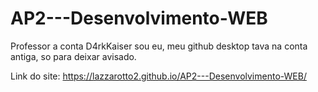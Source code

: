 # AP2---Desenvolvimento-WEB
Professor a conta D4rkKaiser sou eu, meu github desktop tava na conta antiga, so para deixar avisado.

Link do site: https://lazzarotto2.github.io/AP2---Desenvolvimento-WEB/